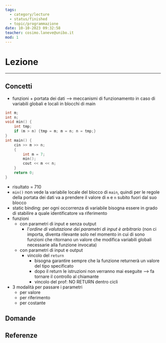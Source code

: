 ```yaml
---
tags:
  - category/lecture
  - status/finished
  - topic/programmazione
date: 10-10-2023 09:32:58
teacher: cosimo.laneve@unibo.it
mod: 1
---
```

# Lezione
---
## Concetti
- funzioni + portata dei dati --> meccanismi di funzionamento in caso di variabili globali e locali in blocchi di main
```cpp
int m;
int n;
void min() {
	int tmp;
	if (m > n) {tmp = m; m = n; n = tmp;}
}
int main() {
	cin >> m >> n;
	{
		int m = 7;
		min();
		cout << m << n;
	}
	return 0;
}
```
- risultato = 710
- `min()` non vede la variabile locale del blocco di `main`, quindi per le regole della portata dei dati va a prendere il valore di `m` e `n` subito fuori dal suo blocco
- static binding: per ogni occorrenza di variabile bisogna essere in grado di stabilire a quale identificatore va riferimento
- funzioni
	- con parametri di input e senza output
		- l'_ordine di valutazione dei parametri di input è arbitrario_ (non ci importa, diventa rilevante solo nel momento in cui di sono funzioni che ritornano un valore che modifica variabili globali necessarie alla funzione invocata)
	- con parametri di input e output
		- vincolo del `return`
			- bisogna garantire sempre che la funzione returnerà un valore del tipo specificato
			- dopo il return le istruzioni non verranno mai eseguite --> fa tornare il controllo al chiamante
			- vincolo del prof: NO RETURN dentro cicli
- 3 modalità per passare i parametri
	- per valore
	- per riferimento
	- per costante

## Domande

## Referenze
